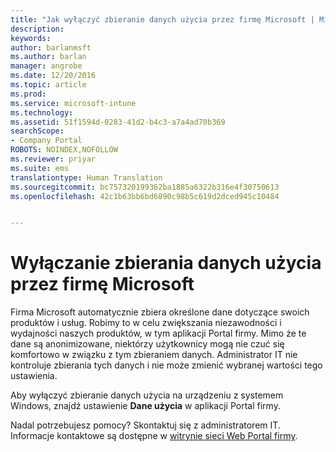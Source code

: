 ```yaml
---
title: "Jak wyłączyć zbieranie danych użycia przez firmę Microsoft | Microsoft Docs"
description: 
keywords: 
author: barlanmsft
ms.author: barlan
manager: angrobe
ms.date: 12/20/2016
ms.topic: article
ms.prod: 
ms.service: microsoft-intune
ms.technology: 
ms.assetid: 51f1594d-0283-41d2-b4c3-a7a4ad70b369
searchScope:
- Company Portal
ROBOTS: NOINDEX,NOFOLLOW
ms.reviewer: priyar
ms.suite: ems
translationtype: Human Translation
ms.sourcegitcommit: bc757320199362ba1885a6322b316e4f30750613
ms.openlocfilehash: 42c1b63bb6bd6890c98b5c619d2dced945c10484


---
```



# <a name="turn-off-microsoft-usage-data-collection"></a>Wyłączanie zbierania danych użycia przez firmę Microsoft

Firma Microsoft automatycznie zbiera określone dane dotyczące swoich produktów i usług. Robimy to w celu zwiększania niezawodności i wydajności naszych produktów, w tym aplikacji Portal firmy. Mimo że te dane są anonimizowane, niektórzy użytkownicy mogą nie czuć się komfortowo w związku z tym zbieraniem danych. Administrator IT nie kontroluje zbierania tych danych i nie może zmienić wybranej wartości tego ustawienia.

Aby wyłączyć zbieranie danych użycia na urządzeniu z systemem Windows, znajdź ustawienie **Dane użycia** w aplikacji Portal firmy.

Nadal potrzebujesz pomocy? Skontaktuj się z administratorem IT. Informacje kontaktowe są dostępne w [witrynie sieci Web Portal firmy](http://portal.manage.microsoft.com).



<!--HONumber=Dec16_HO3-->



